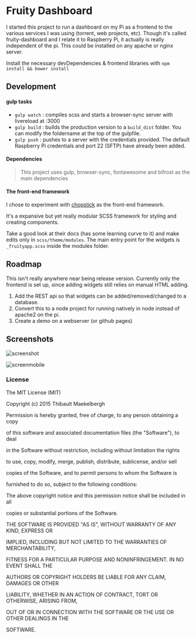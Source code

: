 # Fruity Dashboard

I started this project to run a dashboard on my Pi as a frontend to the various services I was using (torrent, web projects, etc). Though it's called fruity-dashboard and I relate it to Raspberry Pi, it actually is really independent of the pi. This could be installed on any apache or nginx server.

Install the necessary devDependencies & frontend libraries with `npm install && bower install`

## Development

#### gulp tasks

- `gulp watch` : compiles scss and starts a browser-sync server with livereload at :3000
- `gulp build` : builds the production version to a `build_dist` folder. You can modify the foldername at the top of the gulpfile.
- `gulp push` : pushes to a server with the credentials provided. The default Raspberry Pi credentials and port 22 (SFTP) have already been added.


#### Dependencies

> This project uses gulp, browser-sync, fontawesome and bifrost as the main dependencies

#### The front-end framework

I chose to experiment with [chopstick](https://github.com/getchopstick/chopstick-boilerplate) as the front-end framework.

It's a expansive but yet really modular SCSS framework for styling and creating components.

Take a good look at their docs (has some learning curve to it) and make edits only in `scss/theme/modules`. The main entry point for the widgets is `_fruityapp.scss` inside the modules folder.



## Roadmap

This isn't really anywhere near being release version. Currently only the frontend is set up, since adding widgets still relies on manual HTML adding.

1. Add the REST api so that widgets can be added/removed/changed to a database.
2. Convert this to a node project for running natively in node instead of apache2 on the pi.
3. Create a demo on a webserver (or github pages)




## Screenshots

![screenshot](http://imgur.com/w3VxxZ2.png)

![screenmobile](http://imgur.com/wWEBsxz.png)



### License

The MIT License (MIT)

Copyright (c) 2015 Thibault Maekelbergh

Permission is hereby granted, free of charge, to any person obtaining a copy

of this software and associated documentation files (the "Software"), to deal

in the Software without restriction, including without limitation the rights

to use, copy, modify, merge, publish, distribute, sublicense, and/or sell

copies of the Software, and to permit persons to whom the Software is

furnished to do so, subject to the following conditions:

The above copyright notice and this permission notice shall be included in all

copies or substantial portions of the Software.

THE SOFTWARE IS PROVIDED "AS IS", WITHOUT WARRANTY OF ANY KIND, EXPRESS OR

IMPLIED, INCLUDING BUT NOT LIMITED TO THE WARRANTIES OF MERCHANTABILITY,

FITNESS FOR A PARTICULAR PURPOSE AND NONINFRINGEMENT. IN NO EVENT SHALL THE

AUTHORS OR COPYRIGHT HOLDERS BE LIABLE FOR ANY CLAIM, DAMAGES OR OTHER

LIABILITY, WHETHER IN AN ACTION OF CONTRACT, TORT OR OTHERWISE, ARISING FROM,

OUT OF OR IN CONNECTION WITH THE SOFTWARE OR THE USE OR OTHER DEALINGS IN THE

SOFTWARE.

